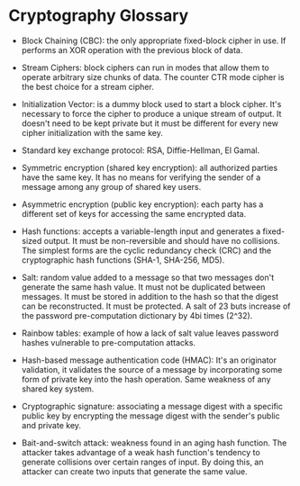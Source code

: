 
# Cryptography Glossary

* Block Chaining (CBC): the only appropriate fixed-block cipher in use. If performs an XOR operation with the previous block of data.

* Stream Ciphers: block ciphers can run in modes that allow them to operate arbitrary size chunks of data. The counter CTR mode cipher is the best choice for a stream cipher.

* Initialization Vector: is a dummy block used to start a block cipher. It's necessary to force the cipher to produce a unique stream of output. It doesn't need to be kept private but it must be different for every new cipher initialization with the same key.

* Standard key exchange protocol: RSA, Diffie-Hellman, El Gamal.

* Symmetric encryption (shared key encryption): all authorized parties have the same key. It has no means for verifying the sender of a message among any group of shared key users.

* Asymmetric encryption (public key encryption): each party has a different set of keys for accessing the same encrypted data.

* Hash functions: accepts a variable-length input and generates a fixed-sized output. It must be non-reversible and should have no collisions. The simplest forms are the cyclic redundancy check (CRC) and the cryptographic hash functions (SHA-1, SHA-256, MD5).

* Salt: random value added to a message so that two messages don't generate the same hash value. It must not be duplicated between messages. It must be stored in addition to the hash so that the digest can be reconstructed. It must be protected. A salt of 23 buts increase of the password pre-computation dictionary by 4bi times (2^32).

* Rainbow tables: example of how a lack of  salt value leaves password hashes vulnerable to pre-computation attacks.

* Hash-based message authentication code (HMAC): It's an originator validation, it validates the source of a message by incorporating some form of private key into the hash operation. Same weakness of any shared key system.

* Cryptographic signature: associating a message digest with a specific public key by encrypting the message digest with the sender's public and private key.

* Bait-and-switch attack: weakness found in an aging hash function. The attacker takes advantage of a weak hash function's tendency to generate collisions over certain ranges of input. By doing this, an attacker can create two inputs that generate the same value.
